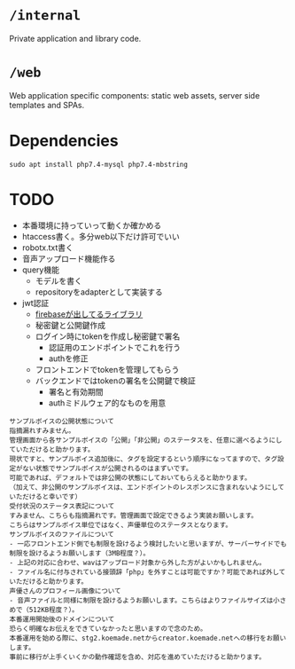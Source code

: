 # `/internal`

Private application and library code.

# `/web`

Web application specific components: static web assets, server side templates and SPAs.

# Dependencies

`sudo apt install php7.4-mysql php7.4-mbstring`

# TODO

- 本番環境に持っていって動くか確かめる
- htaccess書く。多分web以下だけ許可でいい
- robotx.txt書く
- 音声アップロード機能作る
- query機能
    - モデルを書く
    - repositoryをadapterとして実装する
- jwt認証
    - [firebaseが出してるライブラリ](https://github.com/firebase/php-jwt)
    - 秘密鍵と公開鍵作成
    - ログイン時にtokenを作成し秘密鍵で署名
        - 認証用のエンドポイントでこれを行う
        - authを修正
    - フロントエンドでtokenを管理してもらう
    - バックエンドではtokenの署名を公開鍵で検証
        - 署名と有効期間 
        - authミドルウェア的なものを用意
    
```
サンプルボイスの公開状態について
指摘漏れすみません。
管理画面から各サンプルボイスの「公開」「非公開」のステータスを、任意に選べるようにしていただけると助かります。
現状ですと、サンプルボイス追加後に、タグを設定するという順序になってますので、タグ設定がない状態でサンプルボイスが公開されるのはまずいです。
可能であれば、デフォルトでは非公開の状態にしておいてもらえると助かります。
（加えて、非公開のサンプルボイスは、エンドポイントのレスポンスに含まれないようにしていただけると幸いです）
受付状況のステータス表記について
すみません、こちらも指摘漏れです。管理画面で設定できるよう実装お願いします。
こちらはサンプルボイス単位ではなく、声優単位のステータスとなります。
サンプルボイスのファイルについて
- 一応フロントエンド側でも制限を設けるよう検討したいと思いますが、サーバーサイドでも制限を設けるようお願いします（3MB程度？）。
- 上記の対応に合わせ、wavはアップロード対象から外した方がよいかもしれません。
- ファイル名に付与されている接頭辞「php」を外すことは可能ですか？可能であれば外していただけると助かります。
声優さんのプロフィール画像について
- 音声ファイルと同様に制限を設けるようお願いします。こちらはよりファイルサイズは小さめで（512KB程度？）。
本番運用開始後のドメインについて
恐らく明確なお伝えをできていなかったと思いますので念のため。
本番運用を始める際に、stg2.koemade.netからcreator.koemade.netへの移行をお願いします。
事前に移行が上手くいくかの動作確認を含め、対応を進めていただけると助かります。
```
